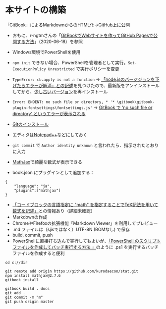 # 本サイトの構築

「GitBook」によるMarkdownからのHTML化→GitHub上に公開

* おもに、r-ngtmさんの「[GitBookでWebサイトを作ってGitHub Pagesで公開する方法](https://r-ngtm.hatenablog.com/entry/2020/06/18/193235)」（2020-06-18）を参照
* Windows環境でPowerShellを使用
 * `npm init` できない場合、PowerShellを管理者として実行。`Set-ExecutionPolicy Unrestricted` で実行ポリシーを変更
* `TypeError: cb.apply is not a function` → [「node.jsのバージジョンを下げたらエラーが解消」との記述](https://teratail.com/questions/279576)を見つけたので、最新版をアンインストールしてから、[少し古いバージョン](https://nodejs.org/ja/download/releases/)を再インストール
* `Error: ENOENT: no such file or directory, * '* \gitbook\gitbook-plugin-fontsettings\fontsettings.js'` → [GitBook で 'no such file or directory' というエラーが表示される](http://kuttsun.blogspot.com/2018/06/gitbook-no-such-file-or-directory.html)
* [Gitのインストール](https://notepad-plus-plus.org/downloads/)
 * エディタは[Notepad++](https://notepad-plus-plus.org/downloads/)などにしておく
 * `git commit` で `Author identity unknown` と言われたら、指示されたとおりに入力

* [MathJax](https://github.com/GitbookIO/plugin-mathjax)で綺麗な数式が表示できる
 * book.json にプラグインとして追加する：
````
{
    "language": "ja",
    "plugins":["mathjax"]
}
````
 * [「コードブロックの言語指定に "math" を指定することでTeX記法を用いて数式を記述」](https://qiita.com/Qiita/items/c686397e4a0f4f11683d#%E6%95%B0%E5%BC%8F%E3%81%AE%E6%8C%BF%E5%85%A5)との情報あり（詳細未確認）
* Markdownの作成
 * ChromeやFirefoxの拡張機能「Markdown Viewer」を利用してプレビュー
 * .md ファイルは（sjisではなく）UTF-8N (BOMなし) で保存
* build, commit, push
 * PowerShellに直接打ち込んで実行してもよいが、[「PowerShell のスクリプトファイルを作成してバッチ実行する方法
」](https://www.projectgroup.info/tips/Windows/PowerShell_0001.html)のように .ps1 を実行するバッチファイルを作成すると便利

````
cd c://dir

git remote add origin https://github.com/kurodaecon/stat.git
npm install mathjax@2.7.6
gitbook install

gitbook build . docs
git add .
git commit -m "m"
git push origin master
````
